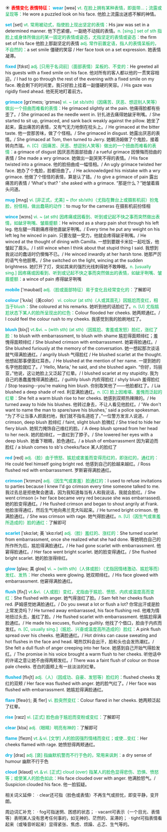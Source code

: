 ☀ <font color="red">**表情变化 表情特征：**</font>
<font color="sky blue">**wear**</font> [weə] 
<font color="#00b050">vt. 在脸上拥有某种表情，即面带…；流露或呈现等：</font>He wore a puzzled look on his face. 他脸上流露出迷惑不解的神情。

<font color="sky blue">**set**</font> [set] 
<font color="#00b050">vt. 常用被动式，指使脸上现出坚定的表情：</font>His jaw was set in a determined manner. 他下巴紧绷，一副绝不动摇的表情。<font color="#00b050">n. [sing.] set of sth 指脸上或身体所做出的某一固定的表情或姿态，尤指坚定的表情或姿态：</font>the firm set of his face 他脸上那副坚定的表情 <font color="#00b050">adj. 常作前置定语，指人的表情呆板的，不自然的：</font>a set smile 僵硬的笑容 / Her face took on a set expression. 她表情凝滞。
                      
<font color="sky blue">**fixed**</font> [fɪkst]
<font color="#00b050">adj. [只用于名词前]（面部表情）呆板的、不变的：</font>He greeted all his guests with a fixed smile on his face. 他对所有的客人都以他的一贯笑容相迎。/ I had to go through the rest of the evening with a fixed smile on my face. 晚会剩下的时间里，我只好脸上挂着一副僵硬的笑容。/ His gaze was rigidly fixed ahead. 他死死地盯着前方。

<font color="sky blue">**grimace**</font> [grɪˈmeɪs; ˈgrɪməs]
<font color="#00b050">vi. ~ (at sb/sth)（因痛苦、厌恶、想逗别人笑等）做出一个扭曲而难看的表情：</font>He grimaced slightly at the pain. 他痛得脸都有些歪了。/ She grimaced as the needle went in. 针扎进去痛得她龇牙咧嘴。/ She started to sit up, grimaced, and sank back weakly against the pillow. 她坐了起来，露出痛苦的表情，又有气无力地倒在枕头上。/ He grimaced at the bitter taste. 他一尝那苦味，做了个怪相。/ She grimaced in disgust. 她露出厌恶的表情。/ She grimaced at Tom, then turned to Jerry. 她朝汤姆做了个鬼脸，接着转向杰瑞。<font color="#00b050">n. [C]（因痛苦、厌恶、想逗别人笑等）做出的一个扭曲而难看的表情：</font>a grimace of disgust 因厌恶而面部扭曲 / a rueful grimace 因懊悔而扭曲的表情 / She made a wry grimace. 她做出一副哭笑不得的表情。/ His face twisted into a grimace. 他的脸扭曲成一幅怪相。/ An ugly grimace twisted her face. 她办了个鬼脸，脸都扭曲了。/ He acknowledged his mistake with a wry grimace. 他做了个怪怪的表情，算是认了错。/ to give a grimace of pain 露出痛苦的表情 / ‘What's that? ’ she asked with a grimace. “那是什么？”她皱着眉头问道。
           
<font color="sky blue">**mug**</font> [mʌg]
<font color="#00b050">vi. [非正式，尤美] ~ (for sb/sth)（尤指在舞台上或摄影机前）扮鬼脸，扮怪相，做出蠢萌的动作：</font>to mug for the cameras 在摄影机前扮怪相

<font color="sky blue">**wince**</font> [wɪns]
<font color="#00b050">vi. ~ (at sth) 因疼痛或因看到、听到或记起不快之事而突然做出表情，如龇牙咧嘴、皱眉蹙额：</font>He winced as a sharp pain shot through his left leg. 他左腿一阵剧痛疼得他直龇牙咧嘴。/ Every time he put any weight on his left leg he winced in pain. 只要左腿一受力，他就会疼得龇牙咧嘴。/ He winced at the thought of dining with Camilla. 一想到要跟卡米拉一起吃饭，他皱起了眉头。/ I still wince when I think about that stupid thing I said. 我想到我说过的蠢话时仍懊悔不已。/ He winced inwardly at her harsh tone. 她那严厉的语气令他胆寒。/ She switched on the light, wincing at the sudden brightness. 她打开了灯，突如其来的强烈光线刺得她不敢睁眼。<font color="#00b050">n. [usually sing.] 因疼痛或因看到、听到或记起不快之事而突然做出的表情，如龇牙咧嘴、皱眉蹙额：</font>a wince of pain 疼得龇牙咧嘴

<font color="sky blue">**mobile**</font> ['məʊbaɪl] 
<font color="#00b050">adj.（脸或面部特征）易于变化且经常变化的：</font>了解即可

<font color="sky blue">**colour**</font> ['kʌlə]（美color）
<font color="#00b050">vi. colour (at sth)（人或其面孔）因尴尬而变红，相当于blush：</font>She coloured at his remarks. 她听到他的话脸红了。<font color="#00b050">n. [U] 尤指尴尬状态下某人的脸所呈现出的红色：</font>Colour flooded her cheeks. 她两颊通红。/ I could feel the colour rush to my cheeks. 我感觉到我的脸刷地红了。
           
<font color="sky blue">**blush**</font> [blʌʃ]
<font color="#00b050">vt.&vi. ~ (with sth) (at sth)（因尴尬、害羞或发怒）脸红，涨红了脸：</font>to blush with embarrassment, to blush with shame 尴尬得面颊绯红；羞愧得面颊绯红 / She blushed crimson with embarrassment. 她窘得脸通红。/ She blushed furiously at the memory of the conversation. 她一想起那次谈话就气得满脸通红。/ angrily blush 气得脸红 / He blushed scarlet at the thought. 他想起那事便面红耳赤。/ He blushed at the mention of her name. 一提到她的名字他脸就红了。/ 'Hello, Maria,' he said, and she blushed again. “你好，玛丽亚，”他说，这让她脸上又泛起了红晕。/ I blushed scarlet at my stupidity. 我为自己的愚蠢羞愧得满脸通红。/ guiltily blush 内疚得脸红 / shyly blush 羞得脸红 / Stop teasing--you're making him blush. 你别取笑他了——他脸都红了。/ Lia blushed a deep shade of red. 利亚满脸通红。<font color="#00b050">n. [C] 脸上因难堪、羞愧而泛起的红晕：</font>She felt a warm blush rise to her cheeks. 她感到双颊热辣辣的。/ He turned away to hide his blushes. 他转过身去，不让人看见他脸红。/ 'We don't want to name the man to spare/save his blushes,' said a police spokesman. “为了不让当事人颜面扫地，我们就不指名道姓了，”一位警方发言人说道。/ crimson, deep blush 脸绯红 / faint, slight blush 脸微红 / She tried to hide her fiery blush. 她努力掩饰自己维红的脸。/ A deep blush spread from her head to her neck. 她的脸绯红，一直红到了脖子。/ She lowered her eyes with a deep blush. 她垂下眼睛，脸色通红。/ a blush of embarrassment 因为窘迫而脸红 / a blush comes to sb's cheeks/face 某人的脸红了

<font color="sky blue">**red**</font> [red] 
<font color="#00b050">adj.（脸）由于愤怒、尴尬或害羞而变得亮红的，即涨红的，通红的：</font>He could feel himself going bright red. 他感到自己的脸越来越红。/ Ross flushed red with embarrassment. 罗斯窘得满脸通红。
                      
<font color="sky blue">**crimson**</font> [ˈkrɪmzn]
<font color="#00b050">adj.（因生气或害羞）脸通红的：</font>I used to refuse invitations to parties because I knew I'd go crimson every time someone talked to me. 我过去总是拒绝聚会邀请，因为我知道每当有人和我说话，我就会脸红。/ She went crimson (= her face became very red because she was embarrassed). 她的脸变得通红。/ He flushed crimson and began to shout angrily at Frank. 他脸涨得通红，然后生气地向弗兰克大叫起来。/ He turned bright crimson. 他满脸通红。/ She was crimson with rage. 她气得脸通红。<font color="#00b050">n. [U]（因生气或害羞所造成的）脸的通红：</font>了解即可
 
<font color="sky blue">**scarlet**</font> [ˈskɑ:lət; 美 ˈskɑ:rlət]
<font color="#00b050">adj.（脸）羞红的、涨红的：</font>She turned scarlet from embarrassment, once she realized what she had done. 等她明白自己的所作所为后，尴尬得满脸通红。/ He had gone scarlet with embarrassment. 他窘得脸通红。/ Her face went bright scarlet. 她的脸变得通红。/ She flushed bright scarlet. 她的脸涨得绯红。

<font color="sky blue">**glow**</font> [gləʊ; 美 gloʊ]
<font color="#00b050">vi. ~ (with sth)（人体或脸）（尤指因情绪激动、尴尬等而）发红、发热：</font>Her cheeks were glowing. 她双颊绯红。/ His face glowed with embarrassment. 他窘得满脸通红。
           
<font color="sky blue">**flush**</font> [flʌʃ]
<font color="#00b050">vt.&vi.（人或脸）变红，尤指由于尴尬、愤怒、内疚或温度高而变红：</font>She flushed with anger. 她气得涨红了脸。/ Sam felt her cheeks flush red. 萨姆感觉她满脸通红。/ Do you sweat a lot or flush a lot? 你常出汗或是脸上常发烫吗？/ He turned away embarrassed, his face flushing red. 他难为情地扭过头去，羞红了脸。/ He flushed scarlet with embarrassment. 他尴尬得满脸通红。/ He made his excuses, flushing guiltily. 他找了个借口，脸由于内疚而发红。<font color="#00b050">n. [C, usually sing.]（尴尬、兴奋或温度高所造成的）脸红：</font>A pink flush spread over his cheeks. 他满脸通红。/ Hot drinks can cause sweating and hot flushes in the face and head. 喝热饮料会出汗，脸和头也会发热潮红。/ She felt a dull flush of anger creeping into her face. 她感到自己开始气得脸发红。/ The promise in his voice brought a warm flush to her cheeks. 听他话中的许诺之意让她不由得两颊发红。/ There was a faint flush of colour on those pale cheeks. 苍白的面颊上有一丝淡淡的红晕。
                      
<font color="sky blue">**flushed**</font> [flʌʃt]
<font color="#00b050">adj.（人）（因成功、自豪、发怒等）脸红的：</font>flushed cheeks 发红的双颊 / Her face was flushed with anger. 她的脸气红了。/ Her face was flushed with embarrassment. 她尴尬得满脸通红。

<font color="sky blue">**flare**</font> [fleə(r); 美 fler]
<font color="#00b050">vi. 脸突然变红：</font>Colour flared in her cheeks. 她两颊泛起了红晕。

<font color="sky blue">**rise**</font> [raɪz] 
<font color="#00b050">vi. [正式] 脸色由于尴尬而变粉或变红：</font>了解即可

<font color="sky blue">**clear**</font> [klɪə] 
<font color="#00b050">adj.（眼睛）明亮有神的：</font>了解即可

<font color="sky blue">**flame**</font> [fleɪm] 
<font color="#00b050">vt.＆vi. [文学] 人的脸因强烈情绪而变红；或使…变红：</font>Her cheeks flamed with rage. 她愤怒得两颊通红。

<font color="sky blue">**dry**</font> [draɪ] 
<font color="#00b050">adj. [褒] 指幽默机警而不行于色的，常用来讽刺：</font>a dry sense of humour 幽默不行于色

<font color="sky blue">**cloud**</font> [klaʊd] 
<font color="#00b050">vt.＆vi. [正式] cloud (over) 指某人的脸色显得悲伤、恐惧、愤怒等；或使某人的脸色如此：</font>His face clouded over with anger. 他满脸怒气。/ Suspicion clouded his face. 他一脸狐疑。

相关词义延伸：
· clear还可指（脸色或表情）不再生气或担忧，即变平静，变开朗。

周边词汇补充：
· fog可指迷惘、困惑的状态；
· vacant可表示（一个目光、表情等）表明某人没有思考任何事的，如无神的、茫然的、呆滞的；
· tight可指表情看起来（或嗓音听起来）显得紧张、焦虑、烦躁、忐忑、生气等的。


